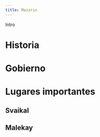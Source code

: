 ```yaml
---
title: Mazarin
---
```


Intro

# Historia



# Gobierno



# Lugares importantes

## Svaikal

## Malekay